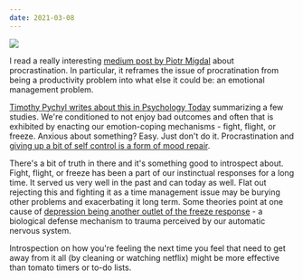 ```yaml
---
date: 2021-03-08
---
```


![][giphy]

I read a really interesting [medium post by Piotr Migdal][1] about
procrastination.  In particular, it reframes the issue of procratination
from being a productivity problem into what else it could be: an
emotional management problem.

[Timothy Pychyl writes about this in Psychology Today][2]  summarizing a few
studies.  We're conditioned to not enjoy bad outcomes and often that is
exhibited by enacting our emotion-coping mechanisms -  fight, flight, or freeze.
Anxious about something?  Easy.  Just don't do it.  Procrastination and
[giving up a bit of self control is a form of mood repair][3].

There's a bit of truth in there and it's something good to introspect about.
Fight, flight, or freeze has been a part of our instinctual responses for a
long time.  It served us very well in the past and can today as well.  Flat out
rejecting this and fighting it as a time management issue may be burying other
problems and exacerbating it long term.  Some theories point at one cause of
[depression being another outlet of the freeze response][4] - a biological
defense mechanism to trauma perceived by our automatic nervous system.

Introspection on how you're feeling the next time you feel that need to get
away from it all (by cleaning or watching netflix) might be more effective than
tomato timers or to-do lists.

[giphy]: https://media.giphy.com/media/l0HlC1bti6z8ceG9q/giphy.gif

[1]: https://pmigdal.medium.com/dont-fight-flight-or-freeze-your-body-and-emotions-96f5aa30b299
[2]: https://www.psychologytoday.com/us/blog/dont-delay/202003/negative-emotions-today-predict-procrastination-tomorrow
[3]: https://www.psychologytoday.com/us/blog/dont-delay/200804/giving-in-feel-good-why-self-regulation-fails
[4]: https://www.psychologytoday.com/us/blog/shouldstorm/202012/we-ve-got-depression-all-wrong-it-s-trying-save-us